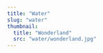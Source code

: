 ```yaml
---
title: "Water"
slug: "water"
thumbnail:
  title: "Wonderland"
  src: "water/wonderland.jpg"
---
```

